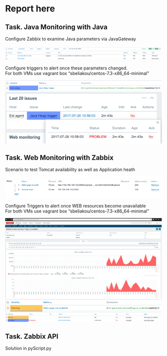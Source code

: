 # Report here
## Task. Java Monitoring with Java
Configure Zabbix to examine Java parameters via JavaGateway  

<img src="pictures/zabbix_jmx.png">
<img src="pictures/zabbix_items.png">

Configure triggers to alert once these parameters changed.  
For both VMs use vagrant box “sbeliakou/centos-7.3-x86_64-minimal”  

<img src="pictures/zabbix_trigger.png">
<img src="pictures/zabbix_trigger_alert.png">

## Task. Web Monitoring with Zabbix
Scenario to test Tomcat availability as well as Application heath  

<img src="pictures/zabbix_web_check.png">

Configure Triggers to alert once WEB resources become unavailable  
For both VMs use vagrant box “sbeliakou/centos-7.3-x86_64-minimal”  

<img src="pictures/zabbix_web_graph.png">
<img src="pictures/zabbix_web_trigger.png">
<img src="pictures/zabbix_web_trigger_alert.png">

## Task. Zabbix API

Solution in pyScript.py  


